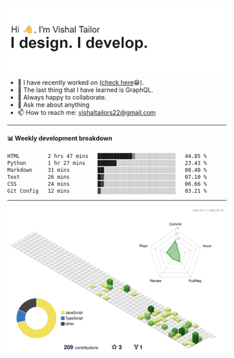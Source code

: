 ![Hi, I'm Vishal Tailor. I design. I develop.](https://github.com/vishaltailors/vishaltailors/blob/main/header.png?raw=true)

- 🔭 I have recently worked on ([check here](https://vishaltailor.com)😁).
- 🌱 The last thing that I have learned is GraphQL.
- 👯 Always happy to collaborate.
- 💬 Ask me about anything
- 📫 How to reach me: <a href="mailto:vishaltailors22@gmail.com">vishaltailors22@gmail.com</a>

<hr /> 
<h4>📊 Weekly development breakdown</h4>
<!--START_SECTION:waka-->

```text
HTML         2 hrs 47 mins   ███████████▒░░░░░░░░░░░░░   44.85 %
Python       1 hr 27 mins    ██████░░░░░░░░░░░░░░░░░░░   23.43 %
Markdown     31 mins         ██░░░░░░░░░░░░░░░░░░░░░░░   08.40 %
Text         26 mins         █▓░░░░░░░░░░░░░░░░░░░░░░░   07.10 %
CSS          24 mins         █▓░░░░░░░░░░░░░░░░░░░░░░░   06.66 %
Git Config   12 mins         ▓░░░░░░░░░░░░░░░░░░░░░░░░   03.21 %
```

<!--END_SECTION:waka-->
<hr /> 

![](./profile-3d-contrib/profile-green-animate.svg)
